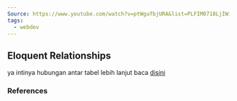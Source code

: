 ```yaml
---
Source: https://www.youtube.com/watch?v=ptWgufbjURA&list=PLFIM0718LjIWiihbBIq-SWPU6b6x21Q_2&index=8
tags:
  - webdev
---
```


## Eloquent Relationships
ya intinya hubungan antar tabel lebih lanjut baca [disini](https://laravel.com/docs/11.x/eloquent-relationships#main-content)
### References